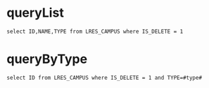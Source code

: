 queryList
===
	select ID,NAME,TYPE from LRES_CAMPUS where IS_DELETE = 1

	
queryByType
===
	select ID from LRES_CAMPUS where IS_DELETE = 1 and TYPE=#type#
